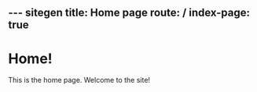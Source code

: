 --- sitegen
title: Home page
route: /
index-page: true
---

# Home!

This is the home page.  Welcome to the site!
